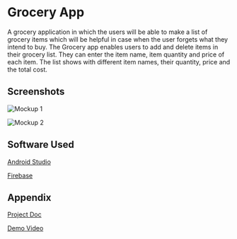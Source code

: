 
# Grocery App

A grocery application in which the users will be able to make a
list of grocery items which will be helpful in case when the user 
forgets what they intend to buy. The Grocery app enables users to 
add and delete items in their grocery list. They can enter the 
item name, item quantity and price of each item. The list shows with 
different item names, their quantity, price and the total cost. 


## Screenshots

![Mockup 1](/Preview/Mockups/Mockup%201.png)

![Mockup 2](https://raw.githubusercontent.com/smartinternz02/SPSGP-83606-Virtual-Internship---Android-Application-Development-Using-Kotlin/master/Preview/Mockups/Mockup%202.png)
## Software Used

[Android Studio](https://developer.android.com/studio)

[Firebase](https://firebase.google.com/)

## Appendix

[Project Doc](https://drive.google.com/file/d/1nwX1ARrOPk-g6XcoB77a1dVA03XF_sX4/view?usp=sharing)

[Demo Video](https://drive.google.com/file/d/1IHcdss0w9E4fciOYcSeyBa7bofyVeNVU/view?usp=sharing)
